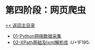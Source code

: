 # 第四阶段：网页爬虫

[<< 返回主目录](../README.MD)

- [01-Python网络数据采集](doc/01-Python网络数据采集.MD)
- [02-XPath基础及lxml解析库](doc/02-XPath基础及lxml解析库.MD) :U+1F195:
